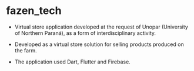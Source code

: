 # fazen_tech

* Virtual store application developed at the request of Unopar (University of Northern Paraná), as a form of interdisciplinary activity.

* Developed as a virtual store solution for selling products produced on the farm.

* The application used Dart, Flutter and Firebase.
